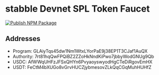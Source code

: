 # stabble Devnet SPL Token Faucet

[![Publish NPM Package](https://github.com/stabbleorg/spl-faucet/actions/workflows/package.yml/badge.svg)](https://github.com/stabbleorg/spl-faucet/actions/workflows/package.yml)

## Addresses

- Program: GLAiyTqs45dw1Nm1WtxLYorPaE9j38EP1T3CJaf1AuQX
- Authority: 7rt81hqQwFPQiBZ2ZZoHkNndKiPwo7jbbyWodGNUg9Qb
- USDC: AfWWqUHFzJFSxQHYn6PvyaoyswyodHgCTeDiRgovEmHX
- USDT: FeCtM4bXUGo8vGrvHUCZjybmesovZLkQqCGqMuhHUHfZ
